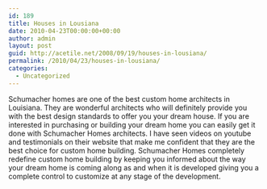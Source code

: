 ```yaml
---
id: 189
title: Houses in Lousiana
date: 2010-04-23T00:00:00+00:00
author: admin
layout: post
guid: http://acetile.net/2008/09/19/houses-in-lousiana/
permalink: /2010/04/23/houses-in-lousiana/
categories:
  - Uncategorized
---
```

Schumacher homes are one of the best custom home architects in Louisiana. They are wonderful architects who will definitely provide you with the best design standards to offer you your dream house. If you are interested in purchasing or building your dream home you can easily get it done with Schumacher Homes architects. I have seen videos on youtube and testimonials on their website that make me confident that they are the best choice for custom home building. Schumacher Homes completely redefine custom home building by keeping you informed about the way your dream home is coming along as and when it is developed giving you a complete control to customize at any stage of the development.